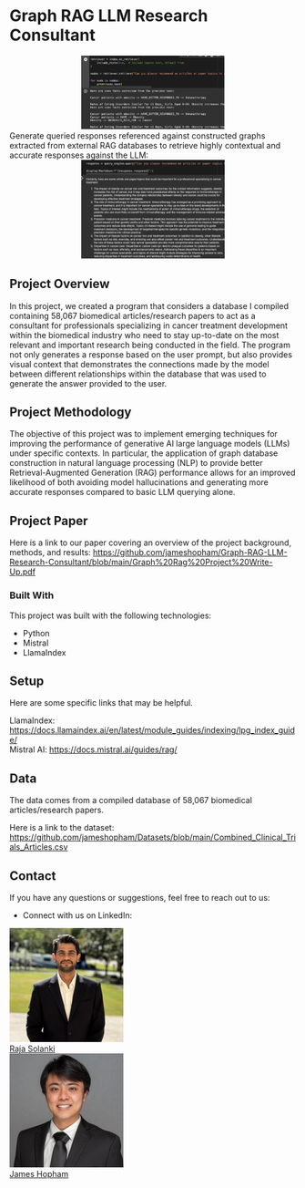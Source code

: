 # Graph RAG LLM Research Consultant
<div align="center">
<img src="./Images/Figure 1. Node Generation.png" width="50%"/>
<br/>
</div>
Generate queried responses referenced against constructed graphs extracted from external RAG databases to retrieve highly contextual
and accurate responses against the LLM:
<br/>
<div align="center">
<img src="./Images/Figure 2. Outputted Response.png" width="50%"/>
<br/>
</div>

## Project Overview
In this project, we created a program that considers a database I compiled containing 58,067 
biomedical articles/research papers to act as a consultant for professionals specializing in 
cancer treatment development within the biomedical industry who need to stay up-to-date on the 
most relevant and important research being conducted in the field.  The program not only generates 
a response based on the user prompt, but also provides visual context that demonstrates the connections 
made by the model between different relationships within the database that was used to generate the answer provided to the user.  

## Project Methodology

The objective of this project was to implement emerging techniques for improving the 
performance of generative AI large language models (LLMs) under specific contexts.  In particular, the 
application of graph database construction in natural language processing (NLP) to provide better 
Retrieval-Augmented Generation (RAG) performance allows for an improved likelihood of both avoiding 
model hallucinations and generating more accurate responses compared to basic LLM querying alone.

## Project Paper
Here is a link to our paper covering an overview of the project background, methods, and results:
https://github.com/jameshopham/Graph-RAG-LLM-Research-Consultant/blob/main/Graph%20Rag%20Project%20Write-Up.pdf

### Built With

This project was built with the following technologies:

- Python
- Mistral
- LlamaIndex


## Setup
Here are some specific links that may be helpful.

LlamaIndex: https://docs.llamaindex.ai/en/latest/module_guides/indexing/lpg_index_guide/ <br/>
Mistral AI: https://docs.mistral.ai/guides/rag/ <br/>

## Data
The data comes from a compiled database of 58,067 biomedical articles/research papers.

Here is a link to the dataset: 
https://github.com/jameshopham/Datasets/blob/main/Combined_Clinical_Trials_Articles.csv 


## Contact

If you have any questions or suggestions, feel free to reach out to us:

- Connect with us on LinkedIn:


<div class="container">
  
  <div>
    <img src="./Images/1718304683335.jpeg" alt="Raja Solanki">
    <br>
    <a href="https://www.linkedin.com/in/solankiraja/" target="_blank">Raja Solanki</a>
  </div>
  <div>
    <img src="./Images/1706388570200.jpeg" alt="James Hopham">
    <br>
    <a href="https://www.linkedin.com/in/james-hopham-2440352a5/" target="_blank">James Hopham</a>
  </div>
</div>




